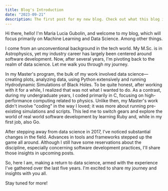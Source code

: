 ```yaml
---
title: Blog's Introduction
date: "2023-09-21"
description: The first post for my new blog. Check out what this blog is about!
---
```

Hi there, hello! I'm Maria Lucia Gubolin, and welcome to my blog, which will focus primarily on Machine Learning and Data Science. Among other things. 

I come from an unconventional background in the tech world. My M.Sc. is in Astrophysics, yet my industry career has largely been centered around software development. Now, after several years, I'm pivoting back to the realm of data science. Let me walk you through my journey.

In my Master's program, the bulk of my work involved data science—creating plots, analyzing data, using Python extensively and running Hydrodynamic Simulations of Black Holes. To be quite honest, after working with it for a while, I realized that was not what I wanted to do. As a contrast, during my undergraduate years, I coded primarily in C, focusing on high-performance computing related to physics. Unlike then, my Master's work didn't involve "coding" in the way I loved; it was more about running pre-existing simulations and scripts. This led me to switch gears and explore the world of real world software development by learning Ruby and, while in my first job, also Go.

After stepping away from data science in 2017, I've noticed substantial changes in the field. Advances in tools and frameworks stepped up the game all around. Although I still have some reservations about the discipline, especially concerning software development practices, I'll share those insights in upcoming posts.

So, here I am, making a return to data science, armed with the experience I've gathered over the last five years. I'm excited to share my journey and insights with you all.

Stay tuned for more!